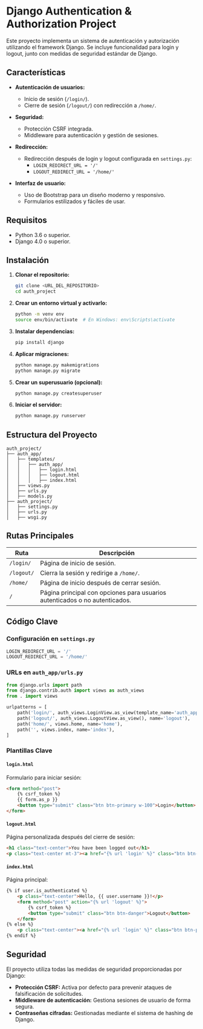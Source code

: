 # Django Authentication & Authorization Project

Este proyecto implementa un sistema de autenticación y autorización utilizando el framework Django. Se incluye funcionalidad para login y logout, junto con medidas de seguridad estándar de Django.

## Características

- **Autenticación de usuarios:**
  - Inicio de sesión (`/login/`).
  - Cierre de sesión (`/logout/`) con redirección a `/home/`.

- **Seguridad:**
  - Protección CSRF integrada.
  - Middleware para autenticación y gestión de sesiones.

- **Redirección:**
  - Redirección después de login y logout configurada en `settings.py`:
    - `LOGIN_REDIRECT_URL = '/'`
    - `LOGOUT_REDIRECT_URL = '/home/'`

- **Interfaz de usuario:**
  - Uso de Bootstrap para un diseño moderno y responsivo.
  - Formularios estilizados y fáciles de usar.

## Requisitos

- Python 3.6 o superior.
- Django 4.0 o superior.

## Instalación

1. **Clonar el repositorio:**
   ```bash
   git clone <URL_DEL_REPOSITORIO>
   cd auth_project
   ```

2. **Crear un entorno virtual y activarlo:**
   ```bash
   python -m venv env
   source env/bin/activate  # En Windows: env\Scripts\activate
   ```

3. **Instalar dependencias:**
   ```bash
   pip install django
   ```

4. **Aplicar migraciones:**
   ```bash
   python manage.py makemigrations
   python manage.py migrate
   ```

5. **Crear un superusuario (opcional):**
   ```bash
   python manage.py createsuperuser
   ```

6. **Iniciar el servidor:**
   ```bash
   python manage.py runserver
   ```

## Estructura del Proyecto

```
auth_project/
├── auth_app/
│   ├── templates/
│   │   ├── auth_app/
│   │   │   ├── login.html
│   │   │   ├── logout.html
│   │   │   ├── index.html
│   ├── views.py
│   ├── urls.py
│   ├── models.py
├── auth_project/
│   ├── settings.py
│   ├── urls.py
│   ├── wsgi.py
```

## Rutas Principales

| Ruta        | Descripción                                   |
|-------------|-----------------------------------------------|
| `/login/`   | Página de inicio de sesión.                   |
| `/logout/`  | Cierra la sesión y redirige a `/home/`.       |
| `/home/`    | Página de inicio después de cerrar sesión.    |
| `/`         | Página principal con opciones para usuarios autenticados o no autenticados. |

## Código Clave

### Configuración en `settings.py`
```python
LOGIN_REDIRECT_URL = '/'
LOGOUT_REDIRECT_URL = '/home/'
```

### URLs en `auth_app/urls.py`
```python
from django.urls import path
from django.contrib.auth import views as auth_views
from . import views

urlpatterns = [
    path('login/', auth_views.LoginView.as_view(template_name='auth_app/login.html'), name='login'),
    path('logout/', auth_views.LogoutView.as_view(), name='logout'),
    path('home/', views.home, name='home'),
    path('', views.index, name='index'),
]
```

### Plantillas Clave

#### **`login.html`**
Formulario para iniciar sesión:
```html
<form method="post">
    {% csrf_token %}
    {{ form.as_p }}
    <button type="submit" class="btn btn-primary w-100">Login</button>
</form>
```

#### **`logout.html`**
Página personalizada después del cierre de sesión:
```html
<h1 class="text-center">You have been logged out</h1>
<p class="text-center mt-3"><a href="{% url 'login' %}" class="btn btn-primary">Login Again</a></p>
```

#### **`index.html`**
Página principal:
```html
{% if user.is_authenticated %}
    <p class="text-center">Hello, {{ user.username }}!</p>
    <form method="post" action="{% url 'logout' %}">
        {% csrf_token %}
        <button type="submit" class="btn btn-danger">Logout</button>
    </form>
{% else %}
    <p class="text-center"><a href="{% url 'login' %}" class="btn btn-primary">Login</a></p>
{% endif %}
```

## Seguridad

El proyecto utiliza todas las medidas de seguridad proporcionadas por Django:
- **Protección CSRF:** Activa por defecto para prevenir ataques de falsificación de solicitudes.
- **Middleware de autenticación:** Gestiona sesiones de usuario de forma segura.
- **Contraseñas cifradas:** Gestionadas mediante el sistema de hashing de Django.